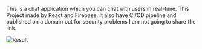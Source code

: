 This is a chat application which you can chat with users in real-time. This Project made by React and Firebase. It also have CI/CD pipeline and published on a domain but for security problems I am not going to share the link.

![Result](https://user-images.githubusercontent.com/92596687/216790725-6b7d6b7b-6daf-463c-9828-171589f151d2.gif)

